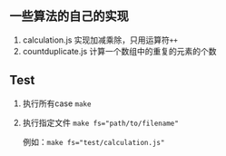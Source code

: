 ## 一些算法的自己的实现

1. calculation.js  实现加减乘除，只用运算符`++`
2. countduplicate.js  计算一个数组中的重复的元素的个数

## Test

1. 执行所有case `make`
2. 执行指定文件 `make fs="path/to/filename"`

    例如：`make fs="test/calculation.js"`